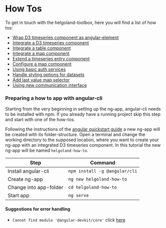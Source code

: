 # How Tos

To get in touch with the helgoland-toolbox, here you will find a list of how tos:

- [Wrap D3 timeseries component as angular-element](./how-tos/d3-wrapper-element.md.html)
- [Integrate a D3 timeseries component](./how-tos/integrate-a-d3-timeseries-component.html)
- [Integrate a table component](./how-tos/integrate-a-table-component.html)
- [Integrate a map component](./how-tos/integrate-map.html)
- [Extend a timeseries entry component](./how-tos/extend-a-timeseries-entry-component.html)
- [Configure a map component](./how-tos/configure-map-component.html)
- [Using basic auth services](./how-tos/basic-auth-services.html)
- [Handle styling options for datasets](../how-tos/handle-styling-options.html)
- [Add last value map selector](../how-tos/add-last-value-map-selector.html)
- [Using new communication interface](../how-tos/using-new-communication-interface.html)

### Preparing a how to app with angular-cli

Starting from the very beginning in setting up the ng-app, angular-cli needs to be installed with npm. If you already have a running project skip this step and start with one of the how-tos.

Following the instructions of the [angular quickstart guide](https://angular.io/guide/quickstart) a new ng-app will be created with its folder-structure.
Open a terminal and change the working directory to the supposed location, where you want to create your ng-app with an integrated D3 timeseries component. In this tutorial the new ng-app will be named `helgoland-how-to`.

| Step                   | Command                       |
|------------------------|-------------------------------|
| Install angular-cli    | `npm install -g @angular/cli` |
| Create ng-app          | `ng new helgoland-how-to`     |
| Change into app-folder | `cd helgoland-how-to`         |
| Start app              | `ng serve`                    |

#### Suggestions for error handling

- `Cannot find module '@angular-devkit/core'` click [here](https://github.com/angular/angular-cli/issues/9307)